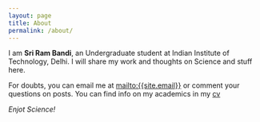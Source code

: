 ```yaml
---
layout: page
title: About
permalink: /about/
---
```


I am **Sri Ram Bandi**, an Undergraduate student at Indian Institute of Technology, Delhi. I will share my work and thoughts on Science and stuff here.

For doubts, you can email me at <mailto:{{site.email}}> or comment your questions on posts. You can find info on my academics in my [cv]({{site.url}}/assets/cv.pdf)

*Enjot Science!*
